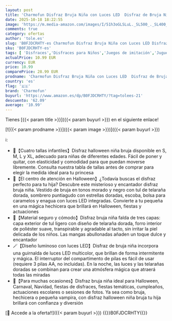 ```yaml
---
layout: post
title: 'Charmofun Disfraz Bruja Niña con Luces LED  Disfraz de Bruja Niña con Sombrero  Escoba  Bolsa Dulces  Falda con Tul Telaraña Dorada  Ideal para Halloween  Carnaval y Cumpleaños'
date: 2025-10-18 18:22:55
image: 'https://m.media-amazon.com/images/I/51h3oGLSLuL._SL500_._SL400_.jpg'
comments: true
category: ofertas
author: 'tole.es'
slug: 'B0FJDCRHTY-es Charmofun Disfraz Bruja Niña con Luces LED Disfraz de...'
sku: 'B0FJDCRHTY-es'
tags: [ 'Disfraces','Disfraces para Niños','Juegos de imitación','Juguetes','Juguetes y juegos','charmofun','halloween','🇪🇸', ]
actualPrice: 10.99 EUR
currency: EUR
price: 10.99
comparePrice: 28.99 EUR
prodname: 'Charmofun Disfraz Bruja Niña con Luces LED  Disfraz de Bruja Niña con Sombrero  Escoba  Bolsa Dulces  Falda con Tul Telaraña Dorada  Ideal para Halloween  Carnaval y Cumpleaños'
country: 'es'
flag: '🇪🇸'
brand: 'Charmofun'
buyurl: 'https://www.amazon.es/dp/B0FJDCRHTY/?tag=tolees-21'
descuento: '62.09'
average: '10.99'
---
```


Tienes [{{< param title >}}]({{< param buyurl >}}) en el siguiente enlace!

[![{{< param prodname >}}]({{< param image >}})]({{< param buyurl >}})

ℹ️:

- 📏【Cuatro tallas infantiles】Disfraz halloween niña bruja disponible en S, M, L y XL, adecuado para niñas de diferentes edades. Fácil de poner y quitar, con elasticidad y comodidad para que puedan moverse libremente. Consulta nuestra tabla de tallas antes de comprar para elegir la medida ideal para tu princesa
- 🎃【El centro de atención en Halloween】¿Todavía buscas el disfraz perfecto para tu hija? Descubre este misterioso y encantador disfraz bruja niña. Vestido de bruja en tonos morado y negro con tul de telaraña dorada, sombrero puntiagudo con estrellas doradas, escoba, bolsa para caramelos y enagua con luces LED integradas. Convierte a tu pequeña en una mágica hechicera que brillará en Halloween, fiestas y actuaciones
- 💜【Material seguro y cómodo】Disfraz bruja niña falda de tres capas: capa exterior de tul ligero con diseño de telaraña dorada, forro interior de poliéster suave, transpirable y agradable al tacto, sin irritar la piel delicada de los niños. Las mangas abullonadas añaden un toque dulce y encantador
- 🪄【Diseño luminoso con luces LED】Disfraz de bruja niña incorpora una guirnalda de luces LED multicolor, que brillan de forma intermitente y mágica. El interruptor del compartimento de pilas es fácil de usar (requiere 3 pilas AA, no incluidas). En la noche, las luces y las telarañas doradas se combinan para crear una atmósfera mágica que atraerá todas las miradas
- 🌙【Para muchas ocasiones】Disfraz bruja niña ideal para Halloween, Carnaval, Navidad, fiestas de disfraces, fiestas temáticas, cumpleaños, actuaciones escolares o sesiones de fotos. Ya sea como bruja, hechicera o pequeña vampira, con disfraz halloween niña bruja tu hija brillará con confianza y diversión

[🛒 Accede a la oferta!!]({{< param buyurl >}})
{{<world>}}B0FJDCRHTY{{</world>}}
